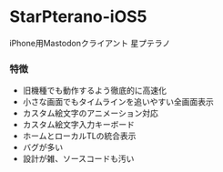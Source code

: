 # StarPterano-iOS5
iPhone用Mastodonクライアント 星プテラノ

### 特徴
* 旧機種でも動作するよう徹底的に高速化
* 小さな画面でもタイムラインを追いやすい全画面表示
* カスタム絵文字のアニメーション対応
* カスタム絵文字入力キーボード
* ホームとローカルTLの統合表示
* バグが多い
* 設計が雑、ソースコードも汚い
